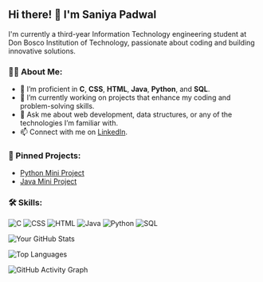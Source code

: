 ## Hi there! 👋 I'm Saniya Padwal
I'm currently a third-year Information Technology engineering student at Don Bosco Institution of Technology, passionate about coding and building innovative solutions. 

### 👩‍💻 About Me:
- 🌱 I’m proficient in **C**, **CSS**, **HTML**, **Java**, **Python**, and **SQL**.
- 🔭 I’m currently working on projects that enhance my coding and problem-solving skills.
- 💬 Ask me about web development, data structures, or any of the technologies I’m familiar with.
- 📫 Connect with me on [LinkedIn](https://www.linkedin.com/in/saniya-padwal-1684a32a8/).

### 🔧 Pinned Projects:
- [Python Mini Project](https://github.com/NiranjanKumarYadav36/Python_Mini_-Project-.git)
- [Java Mini Project](https://github.com/Dushyantbhagwat/Java_miniproject.git)

### 🛠️ Skills:
![C](https://img.shields.io/badge/C-00599C?style=for-the-badge&logo=c&logoColor=white)
![CSS](https://img.shields.io/badge/CSS-1572B6?style=for-the-badge&logo=css3&logoColor=white)
![HTML](https://img.shields.io/badge/HTML-E34F26?style=for-the-badge&logo=html5&logoColor=white)
![Java](https://img.shields.io/badge/Java-ED8B00?style=for-the-badge&logo=java&logoColor=white)
![Python](https://img.shields.io/badge/Python-3776AB?style=for-the-badge&logo=python&logoColor=white)
![SQL](https://img.shields.io/badge/SQL-4479A1?style=for-the-badge&logo=MySQL&logoColor=white)

![Your GitHub Stats](https://github-readme-stats.vercel.app/api?username=saniyapadwal&show_icons=true&theme=radical)

![Top Languages](https://github-readme-stats.vercel.app/api/top-langs/?username=saniyapadwal&layout=compact)

![GitHub Activity Graph](https://activity-graph.herokuapp.com/graph?username=saniyapadwal&theme=react-dark)



